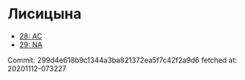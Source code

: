 # Лисицына
- [28: AC](28.md)
- [29: NA](29.md)

Commit: 299d4e618b9c1344a3ba821372ea5f7c42f2a9d6
 fetched at: 20201112-073227
